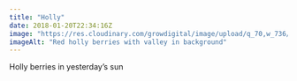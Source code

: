 ```yaml
---
title: "Holly"
date: 2018-01-20T22:34:16Z
image: "https://res.cloudinary.com/growdigital/image/upload/q_70,w_736/v1544048895/holly-39799276481.jpg"
imageAlt: "Red holly berries with valley in background"
---
```


Holly berries in yesterday’s sun
